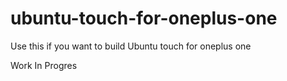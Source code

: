 # ubuntu-touch-for-oneplus-one
Use this if you want to build Ubuntu touch for oneplus one


Work In Progres
